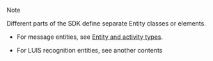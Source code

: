 > [!NOTE]
> Different parts of the SDK define separate Entity classes or elements.
> - For message entities, see [Entity and activity types](https://docs.microsoft.com/azure/bot-service/bot-service-activities-entities?view=azure-bot-service-4.0).

 - For LUIS recognition entities, see another contents
